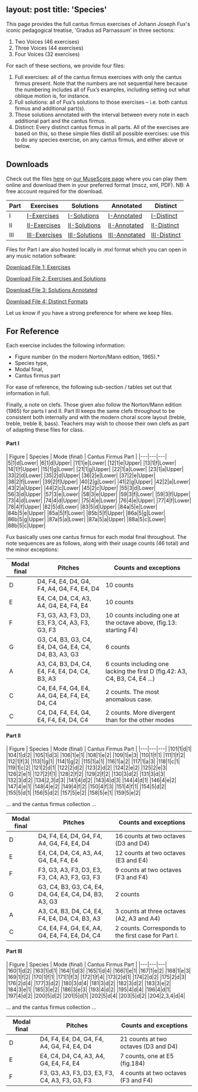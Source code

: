 layout: post
title: 'Species'
---

This page provides the full cantus firmus exercises of Johann Joseph Fux's iconic pedagogical treatise, 'Gradus ad Parnassum' in three sections:
1. Two Voices (46 exercises)
2. Three Voices (44 exercises)
3. Four Voices (32 exercises)

For each of these sections, we provide four files:

1. Full exercises: all of the cantus firmus exercises with only the cantus firmus present. Note that the numbers are not sequential here because the numbering includes all of Fux’s examples, including setting out what oblique motion is, for instance.
2. Full solutions: all of Fux’s solutions to those exercises – i.e. both cantus firmus and additional part(s).
3. Those solutions annotated with the interval between every note in each additional part and the cantus firmus.
4. Distinct: Every distinct cantus firmus in all parts. All of the exercises are based on this, so these simple files distill all possible exercises: use this to do any species exercise, on any cantus firmus, and either above or below.

## Downloads

Check out the files [here](https://musescore.com/user/30425053/sets/5098106) on [our MuseScore page](https://musescore.com/user/30425053/) where you can play them online and download them in your preferred format (mscz, xml, PDF). NB: A free account required for the download.

| Part | Exercises | Solutions | Annotated | Distinct |
|---|---|---|---|---|
|I|[I-Exercises](https://musescore.com/user/30425053/scores/5335421)|[I-Solutions](https://musescore.com/user/30425053/scores/5335423)|[I-Annotated](https://musescore.com/user/30425053/scores/5335417)|[I-Distinct](https://musescore.com/user/30425053/scores/5335420)|
|II|[II-Exercises](https://musescore.com/user/30425053/scores/5335414)|[II-Solutions](https://musescore.com/user/30425053/scores/5335416)|[II-Annotated](https://musescore.com/user/30425053/scores/5335410)|[II-Distinct](https://musescore.com/user/30425053/scores/5335412)|
|III|[III-Exercises](https://musescore.com/user/30425053/scores/5335395)|[III-Solutions](https://musescore.com/user/30425053/scores/5335398)|[III-Annotated](https://musescore.com/user/30425053/scores/5335380)|[III-Distinct](https://musescore.com/user/30425053/scores/5335391)|

Files for Part I are also hosted locally in .mxl format which you can open in any music notation software:

<a href="/and-more/species/Exercises.mxl" download="Species_Ex.mxl">Download File 1: Exercises</a>

<a href="/and-more/species/Solutions.mxl" download="Species_Ex_Soln.mxl">Download File 2: Exercises and Solutions</a>

<a href="/and-more/species/Annotated.mxl" download="Species_Annotated.mxl">Download File 3: Solutions Annotated</a>

<a href="/and-more/species/Distinct.mxl" download="Species_Distinct.mxl">Download File 4: Distinct Formats</a>

Let us know if you have a strong preference for where we keep files.

## For Reference

Each exercise includes the following information:
- Figure number (in the modern Norton/Mann edition, 1965).*
- Species type,
- Modal final,
- Cantus firmus part

For ease of reference, the following sub-section / tables set out that information in full.

Finally, a note on clefs. Those given also follow the Norton/Mann edition (1965) for parts I and II. Part III keeps the same clefs throughout to be consistent both internally and with the modern choral score layout (treble, treble, treble 8, bass). Teachers may wish to choose their own clefs as part of adapting these files for class.

#### Part I

| Figure | Species | Mode (final) | Cantus Firmus Part |
|---|---|---|
|5|1|d|Lower|
|6|1|d|Upper|
|11|1|e|Lower|
|12|1|e|Upper|
|13|1|f|Lower|
|14|1|f|Upper|
|15|1|g|Lower|
|21|1|g|Upper|
|22|1|a|Lower|
|23|1|a|Upper|
|33|2|d|Lower|
|35|2|d|Upper|
|36|2|e|Lower|
|37|2|e|Upper|
|38|2|f|Lower|
|39|2|f|Upper|
|40|2|g|Lower|
|41|2|g|Upper|
|42|2|a|Lower|
|43|2|a|Upper|
|44|2|c|Lower|
|45|2|c|Upper|
|55|3|d|Lower|
|56|3|d|Upper|
|57|3|e|Lower|
|58|3|e|Upper|
|59|3|f|Lower|
|59|3|f|Upper|
|73|4|d|Lower|
|74|4|d|Upper|
|75|4|e|Lower|
|76|4|e|Upper|
|77|4|f|Lower|
|78|4|f|Upper|
|82|5|d|Lower|
|83|5|d|Upper|
|84a|5|e|Lower|
|84b|5|e|Upper|
|85a|5|f|Lower|
|85b|5|f|Upper|
|86a|5|g|Lower|
|86b|5|g|Upper|
|87a|5|a|Lower|
|87a|5|a|Upper|
|88a|5|c|Lower|
|88b|5|c|Upper|

Fux basically uses one cantus firmus for each modal final throughout. The note sequences are as follows, along with their usage counts (46 total) and the minor exceptions:

| Modal final | Pitches | Counts and exceptions |
|---|---|---|
| D | D4, F4, E4, D4, G4, F4, A4, G4, F4, E4, D4| 10 counts |
| E | E4, C4, D4, C4, A3, A4, G4, E4, F4, E4| 10 counts |
| F | F3, G3, A3, F3, D3, E3, F3, C4, A3, F3, G3, F3| 10 counts including one at the octave above, (fig.13: starting F4) |
| G | G3, C4, B3, G3, C4, E4, D4, G4, E4, C4, D4, B3, A3, G3| 6 counts |
| A | A3, C4, B3, D4, C4, E4, F4, E4, D4, C4, B3, A3| 6 counts including one lacking the first D (fig.42: A3, C4, B3, C4, E4 ...) |
| C | C4, E4, F4, G4, E4, A4, G4, E4, F4, E4, D4, C4 | 2 counts. The most anomalous case.|
| C | C4, D4, F4, E4, G4, E4, F4, E4, D4, C4 | 2 counts. More divergent than for the other modes|

<!-- To do: originalClefUpper, originalClefLower, replacementClefUpper, replacementClefLower
(Original = Fux; Replacement = Mann) -->

#### Part II

| Figure | Species | Mode (final) | Cantus Firmus Part |
|---|---|---|
|101|1|d|1|
|104|1|d|2|
|105|1|d|3|
|106|1|e|1|
|108|1|e|2|
|109|1|e|3|
|110|1|f|1|
|111|1|f|2|
|112|1|f|3|
|113|1|g|1|
|114|1|g|2|
|115|1|a|1|
|116|1|a|2|
|117|1|a|3|
|118|1|c|1|
|119|1|c|2|
|121|2|d|1|
|122|2|d|2|
|123|2|d|2|
|124|2|e|2|
|125|2|e|3|
|126|2|e|1|
|127|2|f|1|
|128|2|f|2|
|129|2|f|2|
|130|3|d|2|
|131|3|d|3|
|132|3|d|2|
|134|2,3|d|3|
|141|4|d|2|
|143|4|d|3|
|144|4|d|1|
|146|4|e|2|
|147|4|e|1|
|148|4|e|2|
|149|4|f|2|
|150|4|f|3|
|151|4|f|1|
|154|5|d|2|
|155|5|d|1|
|156|5|d|2|
|157|5|e|2|
|158|5|e|1|
|159|5|e|2|

... and the cantus firmus collection ...

| Modal final | Pitches | Counts and exceptions |
|---|---|---|
| D | D4, F4, E4, D4, G4, F4, A4, G4, F4, E4, D4| 16 counts at two octaves (D3 and D4) |
| E | E4, C4, D4, C4, A3, A4, G4, E4, F4, E4| 12 counts at two octaves (E3 and E4) |
| F | F3, G3, A3, F3, D3, E3, F3, C4, A3, F3, G3, F3| 9 counts at two octaves (F3 and F4) |
| G | G3, C4, B3, G3, C4, E4, D4, G4, E4, C4, D4, B3, A3, G3| 2 counts |
| A | A3, C4, B3, D4, C4, E4, F4, E4, D4, C4, B3, A3| 3 counts at three octaves (A2, A3 and A4) |
| C | C4, E4, F4, G4, E4, A4, G4, E4, F4, E4, D4, C4 | 2 counts. Corresponds to the first case for Part I.|

#### Part III

| Figure | Species | Mode (final) | Cantus Firmus Part |
|---|---|---|
|160|1|d|2|
|163|1|d|1|
|164|1|d|3|
|165|1|d|4|
|166|1|e|1|
|167|1|e|2|
|168|1|e|3|
|169|1|f|2|
|170|1|f|1|
|171|1|f|3|
|172|1|f|4|
|173|2|d|1|
|174|2|d|2|
|175|2|d|3|
|176|2|d|4|
|177|3|d|2|
|180|3|d|4|
|181|3|d|2|
|182|3|d|2|
|183|3|e|2|
|184|3|e|1|
|185|3|e|2|
|186|3|e|3|
|193|4|d|2|
|195|4|d|4|
|196|4|d|1|
|197|4|d|2|
|200|5|d|2|
|201|5|d|1|
|202|5|d|4|
|203|5|d|2|
|204|2,3,4|d|4|

... and the cantus firmus collection ...

| Modal final | Pitches | Counts and exceptions |
|---|---|---|
| D | D4, F4, E4, D4, G4, F4, A4, G4, F4, E4, D4| 21 counts at two octaves (D3 and D4) |
| E | E4, C4, D4, C4, A3, A4, G4, E4, F4, E4| 7 counts, one at E5 (fig.184)|
| F | F3, G3, A3, F3, D3, E3, F3, C4, A3, F3, G3, F3| 4 counts at two octaves (F3 and F4) |
